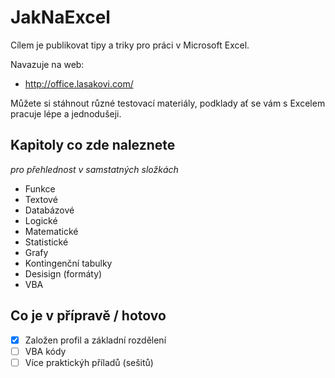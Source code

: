 # JakNaExcel
Cílem je publikovat tipy a triky pro práci v Microsoft Excel.

Navazuje na web:
*  http://office.lasakovi.com/

Můžete si stáhnout různé testovací materiály, podklady ať se vám s Excelem pracuje lépe a jednodušeji.

## Kapitoly co zde naleznete 
*pro přehlednost v samstatných složkách*

* Funkce
 * Textové
 * Databázové
 * Logické
 * Matematické
 * Statistické
* Grafy
* Kontingenční tabulky
* Desisign (formáty)
* VBA


## Co je v přípravě / hotovo
- [x] Založen profil a základní rozdělení
- [ ] VBA kódy
- [ ] Více praktickýh příladů (sešitů)
